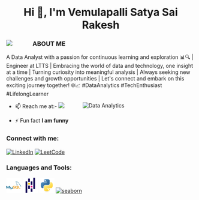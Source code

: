 <h1 align="center">Hi 👋, I'm Vemulapalli Satya Sai Rakesh</h1>
<h3 align="center"><h3><img align="left" width="70" src="https://www.freeiconspng.com/thumbs/human-icon-png/go-back--gallery-for--contact-person-icon-png-21.png"> ABOUT ME </h3>
  
A Data Analyst with a passion for continuous learning and exploration 📊🔍 | Engineer at LTTS | Embracing the world of data and technology, one insight at a time | Turning curiosity into meaningful analysis | Always seeking new challenges and growth opportunities | Let's connect and embark on this exciting journey together! 🌐📈 #DataAnalytics #TechEnthusiast #LifelongLearner</h3>

<img align="right" alt="Data Analytics" width="300" src="https://i.pinimg.com/originals/fc/71/63/fc71635c7f1b09ed30413f59bb749582.gif">

- 📫 Reach me at:-
 [<img src="https://1000logos.net/wp-content/uploads/2021/05/Gmail-logo.png" height="40">](mailto:VemulapalliRakesh27@gmail.com)

- ⚡ Fun fact **I am funny**

<h3 align="left">Connect with me:</h3>
<p align="left">
<a href="https://linkedin.com/in/vemulapallisairakesh/" target="blank"><img align="center" src="https://raw.githubusercontent.com/rahuldkjain/github-profile-readme-generator/master/src/images/icons/Social/linked-in-alt.svg" alt="LinkedIn" height="30" width="40" /></a>
<a href="https://leetcode.com/v_sai_rakesh/" target="blank"><img align="center" src="https://raw.githubusercontent.com/rahuldkjain/github-profile-readme-generator/master/src/images/icons/Social/leet-code.svg" alt="LeetCode" height="30" width="40" /></a>
</p>

<h3 align="left">Languages and Tools:</h3>
<p align="left">
<a href="https://www.mysql.com/" target="_blank" rel="noreferrer"><img src="https://raw.githubusercontent.com/devicons/devicon/master/icons/mysql/mysql-original-wordmark.svg" alt="mysql" width="40" height="40" /></a>
<a href="https://pandas.pydata.org/" target="_blank" rel="noreferrer"><img src="https://raw.githubusercontent.com/devicons/devicon/2ae2a900d2f041da66e950e4d48052658d850630/icons/pandas/pandas-original.svg" alt="pandas" width="40" height="40" /></a>
<a href="https://www.python.org" target="_blank" rel="noreferrer"><img src="https://raw.githubusercontent.com/devicons/devicon/master/icons/python/python-original.svg" alt="python" width="40" height="40" /></a>
<a href="https://seaborn.pydata.org/" target="_blank" rel="noreferrer"><img src="https://seaborn.pydata.org/_images/logo-mark-lightbg.svg" alt="seaborn" width="40" height="40" /></a>
</p>
